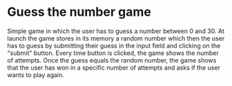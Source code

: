 # Guess the number game
Simple game in which the user has to guess a number between 0 and 30. 
At launch the game stores in its memory a random number which then the user has to guess by submitting their guess in the input field and clicking on the "submit" button. 
Every time button is clicked, the game shows the number of attempts.
Once the guess equals the random number, the game shows that the user has won in a specific number of attempts and asks if the user wants to play again.
